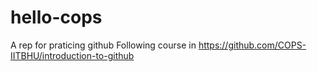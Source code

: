# hello-cops
A rep for praticing github
Following course in https://github.com/COPS-IITBHU/introduction-to-github
